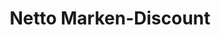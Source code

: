 ---
title: "Netto Marken-Discount"
url: /dormagen/netto-marken-discount-willy-brandt-platz/
shop: Supermarkt
---